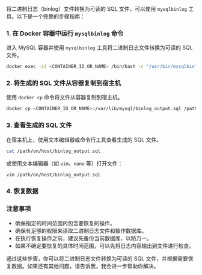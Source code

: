 将二进制日志（binlog）文件转换为可读的 SQL 文件，可以使用 `mysqlbinlog` 工具。以下是一个完整的步骤指南：

### 1. 在 Docker 容器中运行 `mysqlbinlog` 命令
进入 MySQL 容器并使用 `mysqlbinlog` 工具将二进制日志文件转换为可读的 SQL 文件。

```bash
docker exec -it <CONTAINER_ID_OR_NAME> /bin/bash -c "/usr/bin/mysqlbinlog /var/lib/mysql/binlog.000029 > /var/lib/mysql/binlog_output.sql"
```

### 2. 将生成的 SQL 文件从容器复制到宿主机
使用 `docker cp` 命令将文件从容器复制到宿主机。

```bash
docker cp <CONTAINER_ID_OR_NAME>:/var/lib/mysql/binlog_output.sql /path/on/host/binlog_output.sql
```

### 3. 查看生成的 SQL 文件
在宿主机上，使用文本编辑器或命令行工具查看生成的 SQL 文件。

```bash
cat /path/on/host/binlog_output.sql
```

或使用文本编辑器（如 `vim`、`nano` 等）打开文件：

```bash
vim /path/on/host/binlog_output.sql
```

### 4. 恢复数据


### 注意事项
- 确保指定的时间范围内包含要恢复的操作。
- 确保有足够的权限来读取二进制日志文件和操作数据库。
- 在执行恢复操作之前，建议先备份当前数据库，以防万一。
- 如果不确定要恢复的具体时间范围，可以先将日志内容输出到文件进行检查。

通过这些步骤，你可以将二进制日志文件转换为可读的 SQL 文件，并根据需要恢复数据。如果还有其他问题，请告诉我，我会进一步帮助你解决。